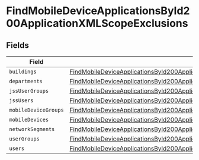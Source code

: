 # FindMobileDeviceApplicationsById200ApplicationXMLScopeExclusions


## Fields

| Field                                                                                                                                                                                                 | Type                                                                                                                                                                                                  | Required                                                                                                                                                                                              | Description                                                                                                                                                                                           |
| ----------------------------------------------------------------------------------------------------------------------------------------------------------------------------------------------------- | ----------------------------------------------------------------------------------------------------------------------------------------------------------------------------------------------------- | ----------------------------------------------------------------------------------------------------------------------------------------------------------------------------------------------------- | ----------------------------------------------------------------------------------------------------------------------------------------------------------------------------------------------------- |
| `buildings`                                                                                                                                                                                           | [FindMobileDeviceApplicationsById200ApplicationXMLScopeExclusionsBuildings](../../models/operations/findmobiledeviceapplicationsbyid200applicationxmlscopeexclusionsbuildings.md)[]                   | :heavy_minus_sign:                                                                                                                                                                                    | N/A                                                                                                                                                                                                   |
| `departments`                                                                                                                                                                                         | [FindMobileDeviceApplicationsById200ApplicationXMLScopeExclusionsDepartments](../../models/operations/findmobiledeviceapplicationsbyid200applicationxmlscopeexclusionsdepartments.md)[]               | :heavy_minus_sign:                                                                                                                                                                                    | N/A                                                                                                                                                                                                   |
| `jssUserGroups`                                                                                                                                                                                       | [FindMobileDeviceApplicationsById200ApplicationXMLScopeExclusionsJssUserGroups](../../models/operations/findmobiledeviceapplicationsbyid200applicationxmlscopeexclusionsjssusergroups.md)[]           | :heavy_minus_sign:                                                                                                                                                                                    | N/A                                                                                                                                                                                                   |
| `jssUsers`                                                                                                                                                                                            | [FindMobileDeviceApplicationsById200ApplicationXMLScopeExclusionsJssUsers](../../models/operations/findmobiledeviceapplicationsbyid200applicationxmlscopeexclusionsjssusers.md)[]                     | :heavy_minus_sign:                                                                                                                                                                                    | N/A                                                                                                                                                                                                   |
| `mobileDeviceGroups`                                                                                                                                                                                  | [FindMobileDeviceApplicationsById200ApplicationXMLScopeExclusionsMobileDeviceGroups](../../models/operations/findmobiledeviceapplicationsbyid200applicationxmlscopeexclusionsmobiledevicegroups.md)[] | :heavy_minus_sign:                                                                                                                                                                                    | N/A                                                                                                                                                                                                   |
| `mobileDevices`                                                                                                                                                                                       | [FindMobileDeviceApplicationsById200ApplicationXMLScopeExclusionsMobileDevices](../../models/operations/findmobiledeviceapplicationsbyid200applicationxmlscopeexclusionsmobiledevices.md)[]           | :heavy_minus_sign:                                                                                                                                                                                    | N/A                                                                                                                                                                                                   |
| `networkSegments`                                                                                                                                                                                     | [FindMobileDeviceApplicationsById200ApplicationXMLScopeExclusionsNetworkSegments](../../models/operations/findmobiledeviceapplicationsbyid200applicationxmlscopeexclusionsnetworksegments.md)[]       | :heavy_minus_sign:                                                                                                                                                                                    | N/A                                                                                                                                                                                                   |
| `userGroups`                                                                                                                                                                                          | [FindMobileDeviceApplicationsById200ApplicationXMLScopeExclusionsUserGroups](../../models/operations/findmobiledeviceapplicationsbyid200applicationxmlscopeexclusionsusergroups.md)[]                 | :heavy_minus_sign:                                                                                                                                                                                    | N/A                                                                                                                                                                                                   |
| `users`                                                                                                                                                                                               | [FindMobileDeviceApplicationsById200ApplicationXMLScopeExclusionsUsers](../../models/operations/findmobiledeviceapplicationsbyid200applicationxmlscopeexclusionsusers.md)[]                           | :heavy_minus_sign:                                                                                                                                                                                    | N/A                                                                                                                                                                                                   |